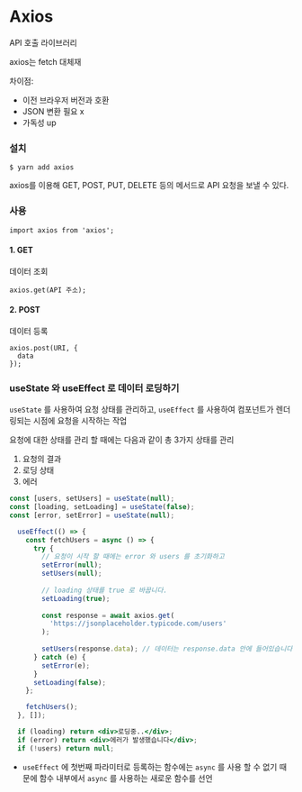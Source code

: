 # Axios

API 호출 라이브러리



axios는 fetch 대체재

차이점:

- 이전 브라우저 버전과 호환
- JSON 변환 필요 x
- 가독성 up



### 설치

```
$ yarn add axios
```

axios를 이용해 GET, POST, PUT, DELETE 등의 메서드로 API 요청을 보낼 수 있다. 



### 사용

```
import axios from 'axios';
```



#### 1. GET

데이터 조회

```
axios.get(API 주소);
```



#### 2. POST

데이터 등록

```
axios.post(URI, {
  data
});
```



### useState 와 useEffect 로 데이터 로딩하기

`useState` 를 사용하여 요청 상태를 관리하고, `useEffect` 를 사용하여 컴포넌트가 렌더링되는 시점에 요청을 시작하는 작업



요청에 대한 상태를 관리 할 때에는 다음과 같이 총 3가지 상태를 관리

1. 요청의 결과
2. 로딩 상태
3. 에러

```jsx
const [users, setUsers] = useState(null);
const [loading, setLoading] = useState(false);
const [error, setError] = useState(null);

  useEffect(() => {
    const fetchUsers = async () => {
      try {
        // 요청이 시작 할 때에는 error 와 users 를 초기화하고
        setError(null);
        setUsers(null);
          
        // loading 상태를 true 로 바꿉니다.
        setLoading(true);
          
        const response = await axios.get(
          'https://jsonplaceholder.typicode.com/users'
        );
          
        setUsers(response.data); // 데이터는 response.data 안에 들어있습니다.
      } catch (e) {
        setError(e);
      }
      setLoading(false);
    };

    fetchUsers();
  }, []);

  if (loading) return <div>로딩중..</div>;
  if (error) return <div>에러가 발생했습니다</div>;
  if (!users) return null;
```



- `useEffect` 에 첫번째 파라미터로 등록하는 함수에는 `async` 를 사용 할 수 없기 때문에 함수 내부에서 `async` 를 사용하는 새로운 함수를 선언